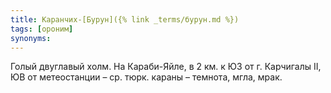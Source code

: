 ```yaml
---
title: Каранчих-[Бурун]({% link _terms/бурун.md %})
tags: [ороним]
synonyms:
---
```


Голый двуглавый холм. На Караби-Яйле, в 2 км. к ЮЗ от г. Карчигалы II, ЮВ от
метеостанции – ср. тюрк. караны – темнота, мгла, мрак.
